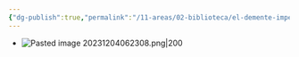 ```yaml
---
{"dg-publish":true,"permalink":"/11-areas/02-biblioteca/el-demente-imperturbable/","noteIcon":""}
---
```


- ![Pasted image 20231204062308.png|200](/img/user/11%20%C3%81reas%20%E2%9A%99/02%20Biblioteca/%F0%9F%92%BE%20Adjuntos/Pasted%20image%2020231204062308.png)